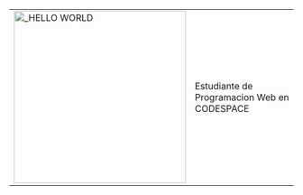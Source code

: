 <table style="border:hidden">
  <tr>
    <td>
      <img width="305" alt="_HELLO WORLD " align="center" src="https://github.com/SalvaDEVml/SalvaDEVml/assets/145191419/87bc4e6e-1bfe-421d-9c8a-98107fdcacaa">    
    </td>
    <td>
      Estudiante de Programacion Web en CODESPACE
    </td>
  </tr>
</table>


<!--
**SalvaDEVml/SalvaDEVml** is a ✨ _special_ ✨ repository because its `README.md` (this file) appears on your GitHub profile.

Here are some ideas to get you started:

- 🔭 I’m currently working on ...
- 🌱 I’m currently learning ...
- 👯 I’m looking to collaborate on ...
- 🤔 I’m looking for help with ...
- 💬 Ask me about ...
- 📫 How to reach me: ...
- 😄 Pronouns: ...
- ⚡ Fun fact: ...
-->
